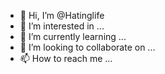 - 👋 Hi, I’m @Hatinglife
- 👀 I’m interested in ...
- 🌱 I’m currently learning ...
- 💞️ I’m looking to collaborate on ...
- 📫 How to reach me ...

<!---
Hatinglife/Hatinglife is a ✨ special ✨ repository because its `README.md` (this file) appears on your GitHub profile.
You can click the Preview link to take a look at your changes.
--->
